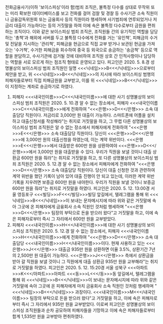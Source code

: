 전화금융사기(이하 '보이스피싱'이라 함)범죄 조직은, 불특정 다수를 상대로 무작위 또는 미리 확보한 데이터베이스를 보고 전화를 걸어 검찰 및 경찰 등 수사기관 소속 직원이나 금융감독위원회 또는 금융회사 등의 직원이라 행세하며 사기범죄에 연루되었거나 저금리 대출이 가능하다는 등의 거짓말을 하여 이에 속은 불특정 다수로부터 금원을 편취하는 조직이다.
이와 같은 보이스피싱 범죄 조직은, 조직원들 간의 유기적인 역할을 담당하는 '총책'과 해외에 서버를 두고 불특정 다수에게 전화를 거는 '유인책', 피해금의 수거 및 전달을 지시하는 '관리책', 피해금을 현금으로 직접 교부 받거나 보관된 현금을 가져오는 '수거책', 수거한 피해금을 회수하여 중국 등 외국으로 송금하는 '송금책' 등으로 역할을 분담하고, 수사기관에 검거될 것에 대비하여 조직원 상호 간 인적사항이나 담당하는 역할을 서로 모르게 하는 점조직 형태로 운영되고 있다.
피고인은 2020. 5. 8.경 성명불상의 보이스피싱 범죄 조직원인 일명 <<<닉네임>>>B<<</닉네임>>>으로부터 제안을 받고, 위 <<<닉네임>>>B<<</닉네임>>>의 지시에 따라 보이스피싱 범행의 피해자들로부터 직접 피해금원을 교부받고, 이를 위 <<<닉네임>>>B<<</닉네임>>>이 지정하는 계좌로 송금하기로 하였다.
1. 피해자 <<<내국인이름>>>C<<</내국인이름>>>에 대한 사기
성명불상의 보이스피싱 범죄 조직원은 2020. 5. 10.경 알 수 없는 장소에서, 피해자 <<<내국인이름>>>C<<</내국인이름>>>에게 전화하여 "<<<은행>>>D<<</은행>>> 소속 대출담당 직원이다. 저금리로 3,000만 원 대출이 가능하다. 스마트폰에 어플을 설치하고 대출신청서를 작성해라"는 취지로 거짓말을 하고, 그 무렵 다른 성명불상의 보이스피싱 범죄 조직원은 알 수 없는 장소에서 피해자에게 전화하여 "<<<은행>>>E<<</은행>>> 소속 대출담당 직원이다. 당신이 <<<은행>>>D<<</은행>>>에 3,000만 원의 대출신청을 하였는데, 이는 계약 위반이다. <<<은행>>>E<<</은행>>>에서 대출받은 600만 원을 상환하여야 <<<은행>>>D<<</은행>>>에서 3,000만 원을 대출받을 수 있다. 우리가 직원을 보낼 것이니 대출 상환금 600만 원을 줘라"는 취지로 거짓말을 하고, 또 다른 성명불상의 보이스피싱 범죄 조직원은 2020. 5. 12.경 알 수 없는 장소에서 피해자에게 전화하여 "<<<은행>>>D<<</은행>>> 소속 대출담당 직원이다. 당신이 대출 신청한 것과 관련하여 계약 위반을 했던 기록이 남아 있어 대출 진행이 안 되고 있는데, 이러한 계약 위반 기록을 지우려면 보증금 600만 원을 내야한다. 우리가 직원을 보낼 것이니 보증금 600만 원을 줘라"는 취지로 거짓말을 하였다.
피고인은 2020. 5. 12. 13:00경 서울 영등포구 <<<빌딩>>>F<<</빌딩>>>빌딩 앞길에서, 텔레그램을 통해 위 <<<닉네임>>>B<<</닉네임>>>이 보내는 문자메시지에 따라 위와 같은 거짓말에 속아 그곳에 온 피해자에게 금융회사 소속 직원인 것처럼 행세하며 "<<<은행>>>G<<</은행>>> 팀장의 부탁으로 돈을 받으러 왔다"고 거짓말을 하고, 이에 속은 피해자로부터 즉시 그 자리에서 600만 원을 교부받았다.
2. 피해자 <<<내국인이름>>>H<<</내국인이름>>>에 대한 사기
성명불상의 보이스피싱 조직원은 2020. 5. 12.경 알 수 없는 장소에서, 피해자 <<<내국인이름>>>H<<</내국인이름>>>에게 전화하여 "<<<은행>>>D<<</은행>>> 소속 대출담당 <<<내국인이름>>>I<<</내국인이름>>>이다. 현재 사용하고 있는 <<<은행>>>J<<</은행>>> 대출금 935만 원을 상환하면 이율 3.5%, 상환기간 7년의 2,500만 원 대출이 가능하다. <<<은행>>>J<<</은행>>> 측에서 상환금을 받아 갈 직원을 보낼 것이니 그 직원에게 대출 상환금 935만 원을 교부해라"는 취지로 거짓말을 하였다.
피고인은 2020. 5. 12. 15:20경 서울 성북구 <<<아파트>>>K<<</아파트>>>아파트 <<<동>>>L<<</동>>>동 앞길에서, 텔레그램을 통해 위 <<<닉네임>>>B<<</닉네임>>>이 보내는 문자메시지에 따라 위와 같은 거짓말에 속아 그곳에 온 피해자에게 마치 금융회사 소속 직원인 것처럼 행세하며 "<<<닉네임>>>B<<</닉네임>>> 과장이다. <<<내국인이름>>>M<<</내국인이름>>> 팀장의 부탁으로 돈을 받으러 왔다"고 거짓말을 하고, 이에 속은 피해자로부터 즉시 그 자리에서 935만 원을 교부받았다.
이로써 피고인은 성명불상의 보이스피싱 조직원들과 순차 공모하여 피해자들을 기망하고 이에 속은 피해자들로부터 합계 1,535만 원을 교부받아 편취하였다.